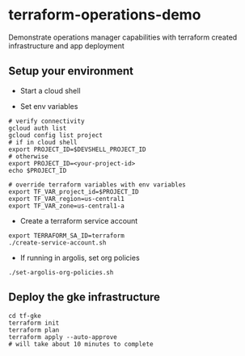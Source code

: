 # terraform-operations-demo
Demonstrate operations manager capabilities with terraform created infrastructure and app deployment

## Setup your environment
- Start a cloud shell

- Set env variables
```
# verify connectivity
gcloud auth list
gcloud config list project
# if in cloud shell
export PROJECT_ID=$DEVSHELL_PROJECT_ID
# otherwise
export PROJECT_ID=<your-project-id>
echo $PROJECT_ID

# override terraform variables with env variables
export TF_VAR_project_id=$PROJECT_ID
export TF_VAR_region=us-central1
export TF_VAR_zone=us-central1-a
```
- Create a terraform service account
```
export TERRAFORM_SA_ID=terraform
./create-service-account.sh
```
- If running in argolis, set org policies
```
./set-argolis-org-policies.sh
```

## Deploy the gke infrastructure

```
cd tf-gke
terraform init
terraform plan
terraform apply --auto-approve
# will take about 10 minutes to complete
```